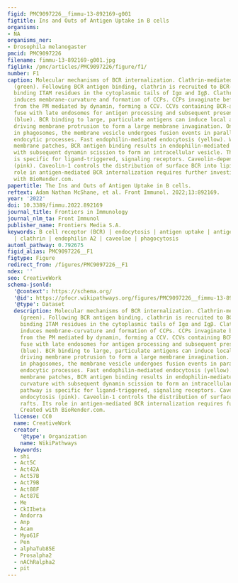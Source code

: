 ```yaml
---
figid: PMC9097226__fimmu-13-892169-g001
figtitle: Ins and Outs of Antigen Uptake in B cells
organisms:
- NA
organisms_ner:
- Drosophila melanogaster
pmcid: PMC9097226
filename: fimmu-13-892169-g001.jpg
figlink: /pmc/articles/PMC9097226/figure/f1/
number: F1
caption: Molecular mechanisms of BCR internalization. Clathrin-mediated endocytosis
  (green). Following BCR antigen binding, clathrin is recruited to BCR-antigen clusters,
  binding ITAM residues in the cytoplasmic tails of Igα and Igβ. Clathrin polymerization
  induces membrane-curvature and formation of CCPs. CCPs invaginate before scission
  from the PM mediated by dynamin, forming a CCV. CCVs containing BCR-antigen complexes
  fuse with late endosomes for antigen processing and subsequent presentation. Phagocytosis
  (blue). BCR binding to large, particulate antigens can induce local actin rearrangements,
  driving membrane protrusion to form a large membrane invagination. Once internalized
  in phagosomes, the membrane vesicle undergoes fusion events in parallel with other
  endocytic processes. Fast endophilin-mediated endocytosis (yellow). Within endophilin-primed
  membrane patches, BCR antigen binding results in endophilin-mediated membrane curvature
  with subsequent dynamin scission to form an intracellular vesicle. This pathway
  is specific for ligand-triggered, signaling receptors. Caveolin-dependent endocytosis
  (pink). Caveolin-1 controls the distribution of surface BCR into lipid rafts. Its
  role in antigen-mediated BCR internalization requires further investigation. Created
  with BioRender.com.
papertitle: The Ins and Outs of Antigen Uptake in B cells.
reftext: Adam Nathan McShane, et al. Front Immunol. 2022;13:892169.
year: '2022'
doi: 10.3389/fimmu.2022.892169
journal_title: Frontiers in Immunology
journal_nlm_ta: Front Immunol
publisher_name: Frontiers Media S.A.
keywords: B cell receptor (BCR) | endocytosis | antigen uptake | antigen presentation
  | clathrin | endophilin A2 | caveolae | phagocytosis
automl_pathway: 0.792675
figid_alias: PMC9097226__F1
figtype: Figure
redirect_from: /figures/PMC9097226__F1
ndex: ''
seo: CreativeWork
schema-jsonld:
  '@context': https://schema.org/
  '@id': https://pfocr.wikipathways.org/figures/PMC9097226__fimmu-13-892169-g001.html
  '@type': Dataset
  description: Molecular mechanisms of BCR internalization. Clathrin-mediated endocytosis
    (green). Following BCR antigen binding, clathrin is recruited to BCR-antigen clusters,
    binding ITAM residues in the cytoplasmic tails of Igα and Igβ. Clathrin polymerization
    induces membrane-curvature and formation of CCPs. CCPs invaginate before scission
    from the PM mediated by dynamin, forming a CCV. CCVs containing BCR-antigen complexes
    fuse with late endosomes for antigen processing and subsequent presentation. Phagocytosis
    (blue). BCR binding to large, particulate antigens can induce local actin rearrangements,
    driving membrane protrusion to form a large membrane invagination. Once internalized
    in phagosomes, the membrane vesicle undergoes fusion events in parallel with other
    endocytic processes. Fast endophilin-mediated endocytosis (yellow). Within endophilin-primed
    membrane patches, BCR antigen binding results in endophilin-mediated membrane
    curvature with subsequent dynamin scission to form an intracellular vesicle. This
    pathway is specific for ligand-triggered, signaling receptors. Caveolin-dependent
    endocytosis (pink). Caveolin-1 controls the distribution of surface BCR into lipid
    rafts. Its role in antigen-mediated BCR internalization requires further investigation.
    Created with BioRender.com.
  license: CC0
  name: CreativeWork
  creator:
    '@type': Organization
    name: WikiPathways
  keywords:
  - shi
  - Act5C
  - Act42A
  - Act57B
  - Act79B
  - Act88F
  - Act87E
  - Me
  - CkIIbeta
  - Andorra
  - Anp
  - Acam
  - Myo61F
  - Pen
  - alphaTub85E
  - Prosalpha2
  - nAChRalpha2
  - pit
---
```

